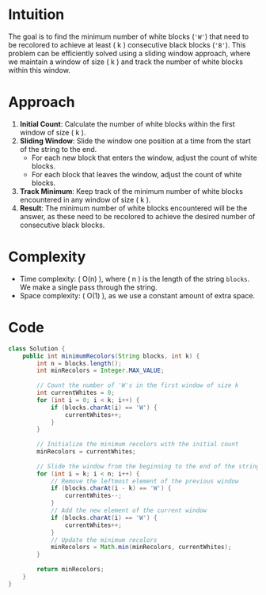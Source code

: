 # Intuition
The goal is to find the minimum number of white blocks (`'W'`) that need to be recolored to achieve at least \( k \) consecutive black blocks (`'B'`). This problem can be efficiently solved using a sliding window approach, where we maintain a window of size \( k \) and track the number of white blocks within this window.

# Approach
1. **Initial Count**: Calculate the number of white blocks within the first window of size \( k \).
2. **Sliding Window**: Slide the window one position at a time from the start of the string to the end.
   - For each new block that enters the window, adjust the count of white blocks.
   - For each block that leaves the window, adjust the count of white blocks.
3. **Track Minimum**: Keep track of the minimum number of white blocks encountered in any window of size \( k \).
4. **Result**: The minimum number of white blocks encountered will be the answer, as these need to be recolored to achieve the desired number of consecutive black blocks.

# Complexity
- Time complexity: \( O(n) \), where \( n \) is the length of the string `blocks`. We make a single pass through the string.
- Space complexity: \( O(1) \), as we use a constant amount of extra space.

# Code
```java
class Solution {
    public int minimumRecolors(String blocks, int k) {
        int n = blocks.length();
        int minRecolors = Integer.MAX_VALUE;
        
        // Count the number of 'W's in the first window of size k
        int currentWhites = 0;
        for (int i = 0; i < k; i++) {
            if (blocks.charAt(i) == 'W') {
                currentWhites++;
            }
        }
        
        // Initialize the minimum recolors with the initial count
        minRecolors = currentWhites;
        
        // Slide the window from the beginning to the end of the string
        for (int i = k; i < n; i++) {
            // Remove the leftmost element of the previous window
            if (blocks.charAt(i - k) == 'W') {
                currentWhites--;
            }
            // Add the new element of the current window
            if (blocks.charAt(i) == 'W') {
                currentWhites++;
            }
            // Update the minimum recolors
            minRecolors = Math.min(minRecolors, currentWhites);
        }
        
        return minRecolors;
    }
}
```
